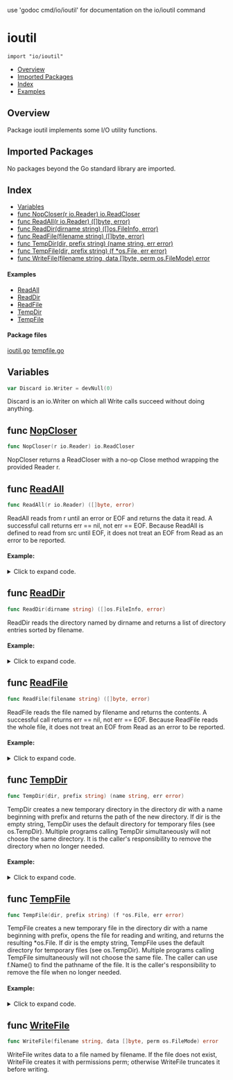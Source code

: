 use 'godoc cmd/io/ioutil' for documentation on the io/ioutil command 

# ioutil
`import "io/ioutil"`

* [Overview](#pkg-overview)
* [Imported Packages](#pkg-imports)
* [Index](#pkg-index)
* [Examples](#pkg-examples)

## <a name="pkg-overview">Overview</a>
Package ioutil implements some I/O utility functions.

## <a name="pkg-imports">Imported Packages</a>

No packages beyond the Go standard library are imported.

## <a name="pkg-index">Index</a>
* [Variables](#pkg-variables)
* [func NopCloser(r io.Reader) io.ReadCloser](#NopCloser)
* [func ReadAll(r io.Reader) ([]byte, error)](#ReadAll)
* [func ReadDir(dirname string) ([]os.FileInfo, error)](#ReadDir)
* [func ReadFile(filename string) ([]byte, error)](#ReadFile)
* [func TempDir(dir, prefix string) (name string, err error)](#TempDir)
* [func TempFile(dir, prefix string) (f \*os.File, err error)](#TempFile)
* [func WriteFile(filename string, data []byte, perm os.FileMode) error](#WriteFile)

#### <a name="pkg-examples">Examples</a>
* [ReadAll](#example_ReadAll)
* [ReadDir](#example_ReadDir)
* [ReadFile](#example_ReadFile)
* [TempDir](#example_TempDir)
* [TempFile](#example_TempFile)

#### <a name="pkg-files">Package files</a>
[ioutil.go](./ioutil.go) [tempfile.go](./tempfile.go) 

## <a name="pkg-variables">Variables</a>
``` go
var Discard io.Writer = devNull(0)
```
Discard is an io.Writer on which all Write calls succeed
without doing anything.

## <a name="NopCloser">func</a> [NopCloser](./ioutil.go#L118)
``` go
func NopCloser(r io.Reader) io.ReadCloser
```
NopCloser returns a ReadCloser with a no-op Close method wrapping
the provided Reader r.

## <a name="ReadAll">func</a> [ReadAll](./ioutil.go#L44)
``` go
func ReadAll(r io.Reader) ([]byte, error)
```
ReadAll reads from r until an error or EOF and returns the data it read.
A successful call returns err == nil, not err == EOF. Because ReadAll is
defined to read from src until EOF, it does not treat an EOF from Read
as an error to be reported.

#### Example:

<details>
<summary>Click to expand code.</summary>

```go
r := strings.NewReader("Go is a general-purpose language designed with systems programming in mind.")

b, err := ioutil.ReadAll(r)
if err != nil {
    log.Fatal(err)
}

fmt.Printf("%s", b)

// Output:
// Go is a general-purpose language designed with systems programming in mind.
```

</details>

## <a name="ReadDir">func</a> [ReadDir](./ioutil.go#L96)
``` go
func ReadDir(dirname string) ([]os.FileInfo, error)
```
ReadDir reads the directory named by dirname and returns
a list of directory entries sorted by filename.

#### Example:

<details>
<summary>Click to expand code.</summary>

```go
files, err := ioutil.ReadDir(".")
if err != nil {
    log.Fatal(err)
}

for _, file := range files {
    fmt.Println(file.Name())
}
```

</details>

## <a name="ReadFile">func</a> [ReadFile](./ioutil.go#L52)
``` go
func ReadFile(filename string) ([]byte, error)
```
ReadFile reads the file named by filename and returns the contents.
A successful call returns err == nil, not err == EOF. Because ReadFile
reads the whole file, it does not treat an EOF from Read as an error
to be reported.

#### Example:

<details>
<summary>Click to expand code.</summary>

```go
content, err := ioutil.ReadFile("testdata/hello")
if err != nil {
    log.Fatal(err)
}

fmt.Printf("File contents: %s", content)

// Output:
// File contents: Hello, Gophers!
```

</details>

## <a name="TempDir">func</a> [TempDir](./tempfile.go#L76)
``` go
func TempDir(dir, prefix string) (name string, err error)
```
TempDir creates a new temporary directory in the directory dir
with a name beginning with prefix and returns the path of the
new directory. If dir is the empty string, TempDir uses the
default directory for temporary files (see os.TempDir).
Multiple programs calling TempDir simultaneously
will not choose the same directory. It is the caller's responsibility
to remove the directory when no longer needed.

#### Example:

<details>
<summary>Click to expand code.</summary>

```go
content := []byte("temporary file's content")
dir, err := ioutil.TempDir("", "example")
if err != nil {
    log.Fatal(err)
}

defer os.RemoveAll(dir) // clean up

tmpfn := filepath.Join(dir, "tmpfile")
if err := ioutil.WriteFile(tmpfn, content, 0666); err != nil {
    log.Fatal(err)
}
```

</details>

## <a name="TempFile">func</a> [TempFile](./tempfile.go#L47)
``` go
func TempFile(dir, prefix string) (f *os.File, err error)
```
TempFile creates a new temporary file in the directory dir
with a name beginning with prefix, opens the file for reading
and writing, and returns the resulting *os.File.
If dir is the empty string, TempFile uses the default directory
for temporary files (see os.TempDir).
Multiple programs calling TempFile simultaneously
will not choose the same file. The caller can use f.Name()
to find the pathname of the file. It is the caller's responsibility
to remove the file when no longer needed.

#### Example:

<details>
<summary>Click to expand code.</summary>

```go
content := []byte("temporary file's content")
tmpfile, err := ioutil.TempFile("", "example")
if err != nil {
    log.Fatal(err)
}

defer os.Remove(tmpfile.Name()) // clean up

if _, err := tmpfile.Write(content); err != nil {
    log.Fatal(err)
}
if err := tmpfile.Close(); err != nil {
    log.Fatal(err)
}
```

</details>

## <a name="WriteFile">func</a> [WriteFile](./ioutil.go#L79)
``` go
func WriteFile(filename string, data []byte, perm os.FileMode) error
```
WriteFile writes data to a file named by filename.
If the file does not exist, WriteFile creates it with permissions perm;
otherwise WriteFile truncates it before writing.